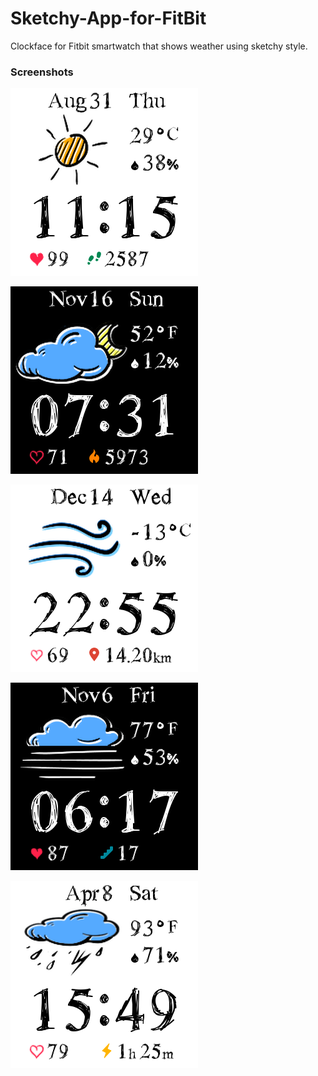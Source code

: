 # Sketchy-App-for-FitBit
Clockface for Fitbit smartwatch that shows weather using sketchy style.

### Screenshots
![](screenshots/Sketchy-Versa-1.png)

![](screenshots/Sketchy-Versa-2.png)

![](screenshots/Sketchy-Versa-3.png)

![](screenshots/Sketchy-Versa-4.png)

![](screenshots/Sketchy-Versa-5.png)